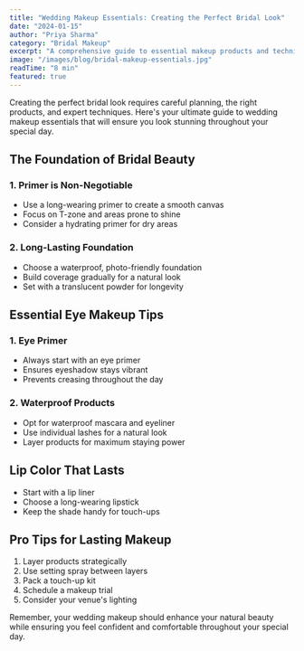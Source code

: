 ```yaml
---
title: "Wedding Makeup Essentials: Creating the Perfect Bridal Look"
date: "2024-01-15"
author: "Priya Sharma"
category: "Bridal Makeup"
excerpt: "A comprehensive guide to essential makeup products and techniques for creating a timeless bridal look that lasts all day."
image: "/images/blog/bridal-makeup-essentials.jpg"
readTime: "8 min"
featured: true
---
```


Creating the perfect bridal look requires careful planning, the right products, and expert techniques. Here's your ultimate guide to wedding makeup essentials that will ensure you look stunning throughout your special day.

## The Foundation of Bridal Beauty

### 1. Primer is Non-Negotiable
- Use a long-wearing primer to create a smooth canvas
- Focus on T-zone and areas prone to shine
- Consider a hydrating primer for dry areas

### 2. Long-Lasting Foundation
- Choose a waterproof, photo-friendly foundation
- Build coverage gradually for a natural look
- Set with a translucent powder for longevity

## Essential Eye Makeup Tips

### 1. Eye Primer
- Always start with an eye primer
- Ensures eyeshadow stays vibrant
- Prevents creasing throughout the day

### 2. Waterproof Products
- Opt for waterproof mascara and eyeliner
- Use individual lashes for a natural look
- Layer products for maximum staying power

## Lip Color That Lasts

- Start with a lip liner
- Choose a long-wearing lipstick
- Keep the shade handy for touch-ups

## Pro Tips for Lasting Makeup

1. Layer products strategically
2. Use setting spray between layers
3. Pack a touch-up kit
4. Schedule a makeup trial
5. Consider your venue's lighting

Remember, your wedding makeup should enhance your natural beauty while ensuring you feel confident and comfortable throughout your special day.
